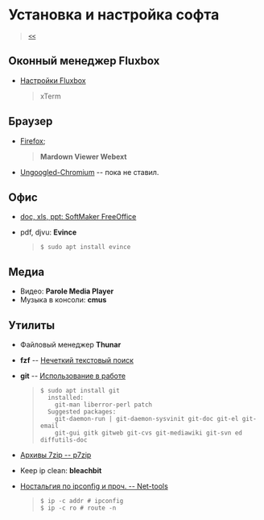 # Установка и настройка софта

> [`<<`](../index.md)

## Оконный менеджер Fluxbox

- [Настройки Fluxbox](fluxbox/index.md)

  > xTerm

## Браузер

- [Firefox](firefox.md);

  > **Mardown Viewer Webext**

- [Ungoogled-Chromium](chromium.md) -- пока не ставил.

## Офис

- [doc, xls, ppt: SoftMaker FreeOffice](freeoffice.md)
- pdf, djvu: **Evince**

  > ```
  > $ sudo apt install evince
  > ```

## Медиа

- Видео: **Parole Media Player**
- Музыка в консоли: **cmus**


## Утилиты

- Файловый менеджер **Thunar**
- **fzf** -- [Нечеткий текстовый поиск](utils/fzf.md)
- **git** -- [Использование в работе](utils/git.md)

  > ```
  > $ sudo apt install git
  >   installed:
  >     git-man liberror-perl patch
  >   Suggested packages:
  >     git-daemon-run | git-daemon-sysvinit git-doc git-el git-email
  >     git-gui gitk gitweb git-cvs git-mediawiki git-svn ed diffutils-doc
  > ```

- [Архивы 7zip -- p7zip](utils/p7zip.md)
- Keep ip clean: **bleachbit**
- [Ностальгия по ipconfig и проч. -- Net-tools](utils/net-tools.md)

  >```
  >$ ip -c addr # ipconfig
  >$ ip -c ro # route -n
  >```
